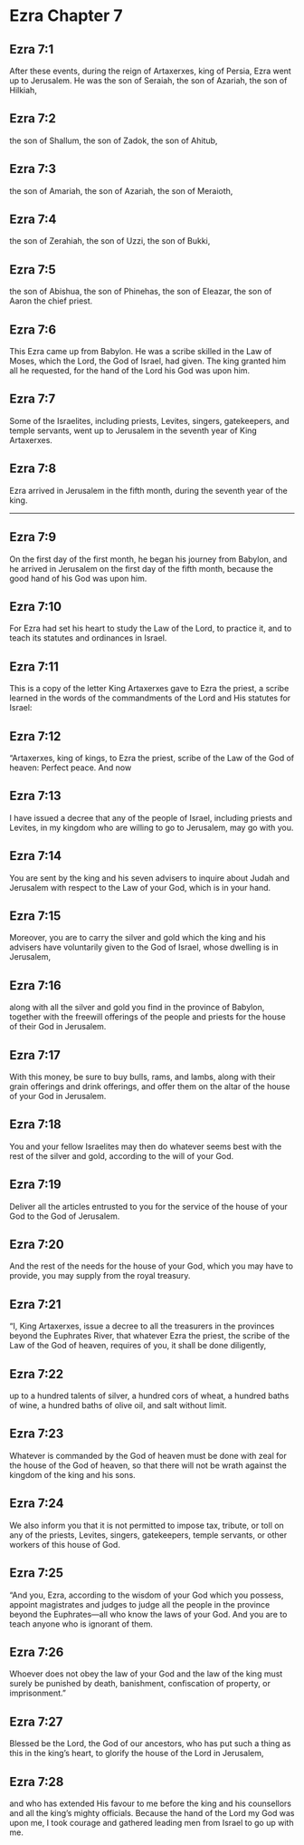 # Ezra Chapter 7

## Ezra 7:1

After these events, during the reign of Artaxerxes, king of Persia, Ezra went up to Jerusalem. He was the son of Seraiah, the son of Azariah, the son of Hilkiah,

## Ezra 7:2

the son of Shallum, the son of Zadok, the son of Ahitub,

## Ezra 7:3

the son of Amariah, the son of Azariah, the son of Meraioth,

## Ezra 7:4

the son of Zerahiah, the son of Uzzi, the son of Bukki,

## Ezra 7:5

the son of Abishua, the son of Phinehas, the son of Eleazar, the son of Aaron the chief priest.

## Ezra 7:6

This Ezra came up from Babylon. He was a scribe skilled in the Law of Moses, which the Lord, the God of Israel, had given. The king granted him all he requested, for the hand of the Lord his God was upon him.

## Ezra 7:7

Some of the Israelites, including priests, Levites, singers, gatekeepers, and temple servants, went up to Jerusalem in the seventh year of King Artaxerxes.

## Ezra 7:8

Ezra arrived in Jerusalem in the fifth month, during the seventh year of the king.

---

## Ezra 7:9

On the first day of the first month, he began his journey from Babylon, and he arrived in Jerusalem on the first day of the fifth month, because the good hand of his God was upon him.

## Ezra 7:10

For Ezra had set his heart to study the Law of the Lord, to practice it, and to teach its statutes and ordinances in Israel.

## Ezra 7:11

This is a copy of the letter King Artaxerxes gave to Ezra the priest, a scribe learned in the words of the commandments of the Lord and His statutes for Israel:

## Ezra 7:12

“Artaxerxes, king of kings, to Ezra the priest, scribe of the Law of the God of heaven: Perfect peace. And now

## Ezra 7:13

I have issued a decree that any of the people of Israel, including priests and Levites, in my kingdom who are willing to go to Jerusalem, may go with you.

## Ezra 7:14

You are sent by the king and his seven advisers to inquire about Judah and Jerusalem with respect to the Law of your God, which is in your hand.

## Ezra 7:15

Moreover, you are to carry the silver and gold which the king and his advisers have voluntarily given to the God of Israel, whose dwelling is in Jerusalem,

## Ezra 7:16

along with all the silver and gold you find in the province of Babylon, together with the freewill offerings of the people and priests for the house of their God in Jerusalem.

## Ezra 7:17

With this money, be sure to buy bulls, rams, and lambs, along with their grain offerings and drink offerings, and offer them on the altar of the house of your God in Jerusalem.

## Ezra 7:18

You and your fellow Israelites may then do whatever seems best with the rest of the silver and gold, according to the will of your God.

## Ezra 7:19

Deliver all the articles entrusted to you for the service of the house of your God to the God of Jerusalem.

## Ezra 7:20

And the rest of the needs for the house of your God, which you may have to provide, you may supply from the royal treasury.

## Ezra 7:21

“I, King Artaxerxes, issue a decree to all the treasurers in the provinces beyond the Euphrates River, that whatever Ezra the priest, the scribe of the Law of the God of heaven, requires of you, it shall be done diligently,

## Ezra 7:22

up to a hundred talents of silver, a hundred cors of wheat, a hundred baths of wine, a hundred baths of olive oil, and salt without limit.

## Ezra 7:23

Whatever is commanded by the God of heaven must be done with zeal for the house of the God of heaven, so that there will not be wrath against the kingdom of the king and his sons.

## Ezra 7:24

We also inform you that it is not permitted to impose tax, tribute, or toll on any of the priests, Levites, singers, gatekeepers, temple servants, or other workers of this house of God.

## Ezra 7:25

“And you, Ezra, according to the wisdom of your God which you possess, appoint magistrates and judges to judge all the people in the province beyond the Euphrates—all who know the laws of your God. And you are to teach anyone who is ignorant of them.

## Ezra 7:26

Whoever does not obey the law of your God and the law of the king must surely be punished by death, banishment, confiscation of property, or imprisonment.”

## Ezra 7:27

Blessed be the Lord, the God of our ancestors, who has put such a thing as this in the king’s heart, to glorify the house of the Lord in Jerusalem,

## Ezra 7:28

and who has extended His favour to me before the king and his counsellors and all the king’s mighty officials. Because the hand of the Lord my God was upon me, I took courage and gathered leading men from Israel to go up with me.
